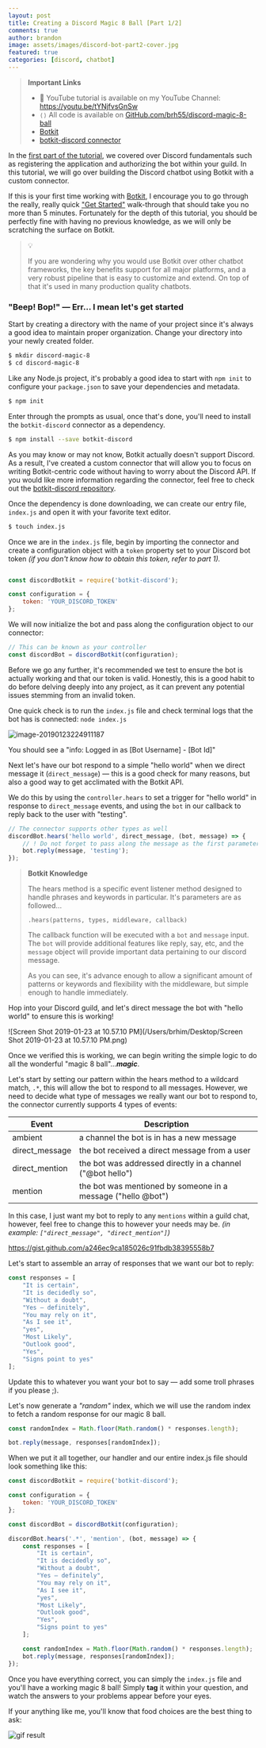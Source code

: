 ```yaml
---
layout: post
title: Creating a Discord Magic 8 Ball [Part 1/2]
comments: true
author: brandon
image: assets/images/discord-bot-part2-cover.jpg
featured: true
categories: [discord, chatbot]
---
```


> **Important Links**
>
> - 🎦 YouTube tutorial is available on my YouTube Channel: https://youtu.be/tYNjfvsGnSw
> - `⟨⟩` All code is available on [GitHub.com/brh55/discord-magic-8-ball](https://github.com/brh55/discord-magic-8-ball)
> - [Botkit](https://github.com/howdyai/botkit)
> - [botkit-discord connector](https://github.com/brh55/botkit-discord)

In the [first part of the tutorial](http://brandonhim.com/discord/development/chatbot/bots/2018/12/30/discord-bot-part-1.html), we covered over Discord fundamentals such as registering the application and authorizing the bot within your guild. In this tutorial, we will go over building the Discord chatbot using Botkit with a custom connector.

If this is your first time working with [Botkit](https://github.com/howdyai/botkit), I encourage you to go through the really, really quick ["Get Started"](https://botkit.ai/getstarted.html) walk-through that should take you no more than 5 minutes. Fortunately for the depth of this tutorial, you should be perfectly fine with having no previous knowledge, as we will only be scratching the surface on Botkit.

> 💡
>
> If you are wondering why you would use Botkit over other chatbot frameworks, the key benefits support for all major platforms, and a very robust pipeline that is easy to customize and extend. On top of that it's used in many production quality chatbots.

### "Beep! Bop!" — Err... I mean let's get started

Start by creating a directory with the name of your project since it's always a good idea to maintain proper organization. Change your directory into your newly created folder.

```bash
$ mkdir discord-magic-8
$ cd discord-magic-8
```

Like any Node.js project, it's probably a good idea to start with `npm init` to configure your `package.json` to save your dependencies and metadata.

```bash
$ npm init
```

Enter through the prompts as usual, once that's done, you'll need to install the `botkit-discord` connector as a dependency.

```bash
$ npm install --save botkit-discord
```

As you may know or may not know, Botkit actually doesn't support Discord. As a result, I've created a custom connector that will allow you to focus on writing Botkit-centric code without having to worry about the Discord API. If you would like more information regarding the connector, feel free to check out the [botkit-discord repository](https://github.com/brh55/botkit-discord).

Once the dependency is done downloading, we can create our entry file, `index.js` and open it with your favorite text editor.

```bash
$ touch index.js
```

Once we are in the `index.js` file, begin by importing the connector and create a configuration object with a `token` property set to your Discord bot token *(if you don't know how to obtain this token, refer to part 1).*

```js

const discordBotkit = require('botkit-discord');

const configuration = {
	token: 'YOUR_DISCORD_TOKEN'
};
```

We will now initialize the bot and pass along the configuration object to our connector:

```js
// This can be known as your controller 
const discordBot = discordBotkit(configuration); 
```

Before we go any further, it's recommended we test to ensure the bot is actually working and that our token is valid. Honestly, this is a good habit to do before delving deeply into any project, as it can prevent any potential issues stemming from an invalid token.

One quick check is to run the `index.js` file and check terminal logs that the bot has is connected: `node index.js`

![image-20190123224911187](/var/folders/0m/mv8rkvws4cv2d9qgrlf195qm0000gp/T/abnerworks.Typora/image-20190123224911187.png)

You should see a "info: Logged in as [Bot Username] - [Bot Id]"

Next let's have our bot respond to a simple "hello world" when we direct message it (`direct_message`) — this is a good check for many reasons, but also a good way to get acclimated with the Botkit API.

We do this by using the `controller.hears` to set a trigger for "hello world" in response to `direct_message` events, and using the `bot` in our callback to reply back to the user with "testing".

```js
// The connector supports other types as well
discordBot.hears('hello world', direct_message, (bot, message) => {
    // ! Do not forget to pass along the message as the first parameters
	bot.reply(message, 'testing');
});
```

>**Botkit Knowledge**
>
>The hears method is a specific event listener method designed to handle phrases and keywords in particular. It's parameters are as followed...
>
>`.hears(patterns, types, middleware, callback)`
>
>The callback function will be executed with a `bot` and `message` input. The `bot` will provide additional features like reply, say, etc, and the `message` object will provide important data pertaining to our discord message.
>
>As you can see, it's advance enough to allow a significant amount of patterns or keywords and flexibility with the middleware, but simple enough to handle immediately.

Hop into your Discord guild, and let's direct message the bot with "hello world" to ensure this is working!

![Screen Shot 2019-01-23 at 10.57.10 PM](/Users/brhim/Desktop/Screen Shot 2019-01-23 at 10.57.10 PM.png)

Once we verified this is working, we can begin writing the simple logic to do all the wonderful "magic 8 ball"…***magic***.

Let's start by setting our pattern within the hears method to a wildcard match, `.*`, this will allow the bot to respond to all messages. However, we need to decide what type of messages we really want our bot to respond to, the connector currently supports 4 types of events: 

| Event          | Description                                                  |
| -------------- | ------------------------------------------------------------ |
| ambient        | a channel the bot is in has a new message                    |
| direct_message | the bot received a direct message from a user                |
| direct_mention | the bot was addressed directly in a channel ("@bot hello")   |
| mention        | the bot was mentioned by someone in a message ("hello @bot") |

In this case, I just want my bot to reply to any `mentions` within a guild chat, however, feel free to change this to however your needs may be. *(in example:  `["direct_message", "direct_mention"]`)*

https://gist.github.com/a246ec9ca185026c91fbdb38395558b7

Let's start to assemble an array of responses that we want our bot to reply:

```js
const responses = [
    "It is certain",
    "It is decidedly so",
    "Without a doubt",
    "Yes – definitely",
    "You may rely on it",
    "As I see it",
    "yes",
    "Most Likely",
    "Outlook good",
    "Yes",
    "Signs point to yes"
];
```

Update this to whatever you want your bot to say — add some troll phrases if you please ;).

Let's now generate a *"random"* index, which we will use the random index to fetch a random response for our magic 8 ball.

```js
const randomIndex = Math.floor(Math.random() * responses.length);

bot.reply(message, responses[randomIndex]);
```

When we put it all together, our handler and our entire index.js file should look something like this:

```js
const discordBotkit = require('botkit-discord');

const configuration = {
	token: 'YOUR_DISCORD_TOKEN'
};

const discordBot = discordBotkit(configuration);

discordBot.hears('.*', 'mention', (bot, message) => {
	const responses = [
		"It is certain",
		"It is decidedly so",
		"Without a doubt",
		"Yes – definitely",
		"You may rely on it",
		"As I see it",
		"yes",
		"Most Likely",
		"Outlook good",
		"Yes",
		"Signs point to yes"
	];

	const randomIndex = Math.floor(Math.random() * responses.length);
	bot.reply(message, responses[randomIndex]);
});
```

Once you have everything correct, you can simply the `index.js` file and you'll have a working magic 8 ball! Simply **tag** it within your question, and watch the answers to your problems appear before your eyes.

If your anything like me, you'll know that food choices are the best thing to ask:

![gif result](http://g.recordit.co/LcxwLxfBMw.gif)
